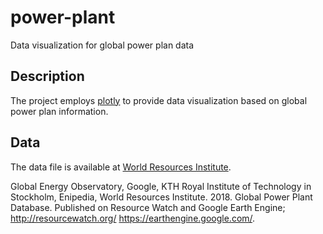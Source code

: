 # power-plant
Data visualization for global power plan data

## Description 
The project employs [plotly](https://plot.ly) to provide data visualization based on global power plan information. 

## Data 
The data file is available at [World Resources Institute](http://datasets.wri.org/dataset/globalpowerplantdatabase). 

Global Energy Observatory, Google, KTH Royal Institute of Technology in Stockholm, Enipedia, World Resources Institute. 2018. Global Power Plant Database. Published on Resource Watch and Google Earth Engine; http://resourcewatch.org/ https://earthengine.google.com/. 









